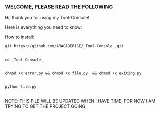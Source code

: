 ### WELCOME, PLEASE READ THE FOLLOWING ###
Hi, thank you for using my Tool-Console!

Here is everything you need to know:

How to install:

``` git https://github.com/ARACADERISE/_Tool-Console_.git ```
## ##
 ```cd _Tool-Console_ ```
 ## ##
 ``` chmod +x error.py && chmod +x file.py  && chmod +x exiting.py ```
 ## ##
 ```python file.py ```
 ## ##

 NOTE: THIS FILE WILL BE UPDATED WHEN I HAVE TIME, FOR NOW I AM TRYING TO GET THE PROJECT GOING 
